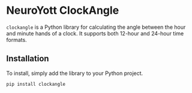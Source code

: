 # NeuroYott ClockAngle

`clockangle` is a Python library for calculating the angle between the hour and minute hands of a clock. It supports both 12-hour and 24-hour time formats.

## Installation

To install, simply add the library to your Python project.

```bash
pip install clockangle